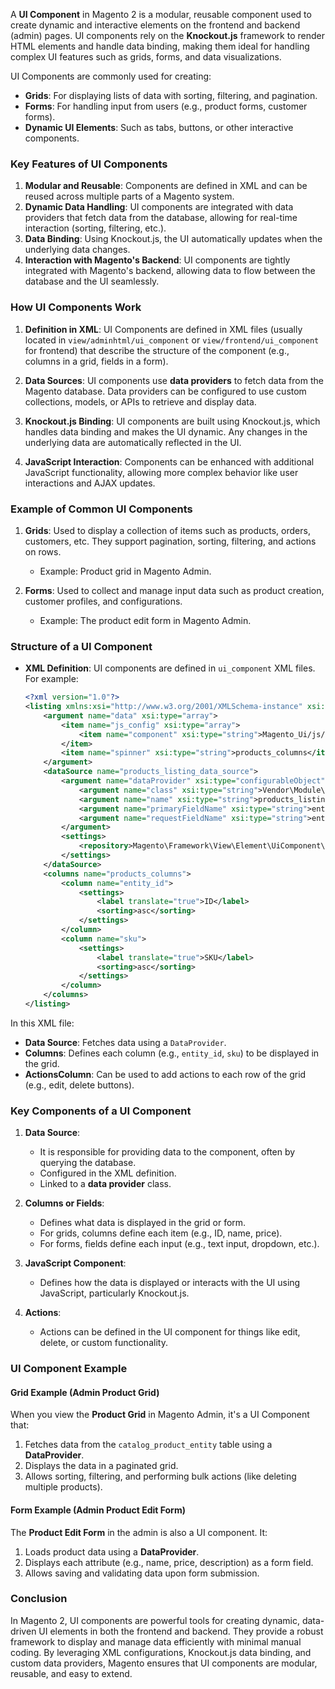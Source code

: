 A **UI Component** in Magento 2 is a modular, reusable component used to create dynamic and interactive elements on the frontend and backend (admin) pages. UI components rely on the **Knockout.js** framework to render HTML elements and handle data binding, making them ideal for handling complex UI features such as grids, forms, and data visualizations.

UI Components are commonly used for creating:

- **Grids**: For displaying lists of data with sorting, filtering, and pagination.
- **Forms**: For handling input from users (e.g., product forms, customer forms).
- **Dynamic UI Elements**: Such as tabs, buttons, or other interactive components.

### Key Features of UI Components

1. **Modular and Reusable**: Components are defined in XML and can be reused across multiple parts of a Magento system.
2. **Dynamic Data Handling**: UI components are integrated with data providers that fetch data from the database, allowing for real-time interaction (sorting, filtering, etc.).
3. **Data Binding**: Using Knockout.js, the UI automatically updates when the underlying data changes.
4. **Interaction with Magento's Backend**: UI components are tightly integrated with Magento's backend, allowing data to flow between the database and the UI seamlessly.

### How UI Components Work

1. **Definition in XML**: UI Components are defined in XML files (usually located in `view/adminhtml/ui_component` or `view/frontend/ui_component` for frontend) that describe the structure of the component (e.g., columns in a grid, fields in a form).

2. **Data Sources**: UI components use **data providers** to fetch data from the Magento database. Data providers can be configured to use custom collections, models, or APIs to retrieve and display data.

3. **Knockout.js Binding**: UI components are built using Knockout.js, which handles data binding and makes the UI dynamic. Any changes in the underlying data are automatically reflected in the UI.

4. **JavaScript Interaction**: Components can be enhanced with additional JavaScript functionality, allowing more complex behavior like user interactions and AJAX updates.

### Example of Common UI Components

1. **Grids**: Used to display a collection of items such as products, orders, customers, etc. They support pagination, sorting, filtering, and actions on rows.
   - Example: Product grid in Magento Admin.

2. **Forms**: Used to collect and manage input data such as product creation, customer profiles, and configurations.
   - Example: The product edit form in Magento Admin.

### Structure of a UI Component

- **XML Definition**: UI components are defined in `ui_component` XML files. For example:

   ```xml
   <?xml version="1.0"?>
   <listing xmlns:xsi="http://www.w3.org/2001/XMLSchema-instance" xsi:noNamespaceSchemaLocation="urn:magento:module:Magento_Ui:etc/ui_configuration.xsd">
       <argument name="data" xsi:type="array">
           <item name="js_config" xsi:type="array">
               <item name="component" xsi:type="string">Magento_Ui/js/grid/listing</item>
           </item>
           <item name="spinner" xsi:type="string">products_columns</item>
       </argument>
       <dataSource name="products_listing_data_source">
           <argument name="dataProvider" xsi:type="configurableObject">
               <argument name="class" xsi:type="string">Vendor\Module\Ui\Component\Listing\DataProvider\Product</argument>
               <argument name="name" xsi:type="string">products_listing_data_source</argument>
               <argument name="primaryFieldName" xsi:type="string">entity_id</argument>
               <argument name="requestFieldName" xsi:type="string">entity_id</argument>
           </argument>
           <settings>
               <repository>Magento\Framework\View\Element\UiComponent\DataProvider\Repository</repository>
           </settings>
       </dataSource>
       <columns name="products_columns">
           <column name="entity_id">
               <settings>
                   <label translate="true">ID</label>
                   <sorting>asc</sorting>
               </settings>
           </column>
           <column name="sku">
               <settings>
                   <label translate="true">SKU</label>
                   <sorting>asc</sorting>
               </settings>
           </column>
       </columns>
   </listing>
   ```

In this XML file:

- **Data Source**: Fetches data using a `DataProvider`.
- **Columns**: Defines each column (e.g., `entity_id`, `sku`) to be displayed in the grid.
- **ActionsColumn**: Can be used to add actions to each row of the grid (e.g., edit, delete buttons).

### Key Components of a UI Component

1. **Data Source**:
   - It is responsible for providing data to the component, often by querying the database.
   - Configured in the XML definition.
   - Linked to a **data provider** class.

2. **Columns or Fields**:
   - Defines what data is displayed in the grid or form.
   - For grids, columns define each item (e.g., ID, name, price).
   - For forms, fields define each input (e.g., text input, dropdown, etc.).

3. **JavaScript Component**:
   - Defines how the data is displayed or interacts with the UI using JavaScript, particularly Knockout.js.

4. **Actions**:
   - Actions can be defined in the UI component for things like edit, delete, or custom functionality.

### UI Component Example

#### Grid Example (Admin Product Grid)

When you view the **Product Grid** in Magento Admin, it's a UI Component that:

1. Fetches data from the `catalog_product_entity` table using a **DataProvider**.
2. Displays the data in a paginated grid.
3. Allows sorting, filtering, and performing bulk actions (like deleting multiple products).

#### Form Example (Admin Product Edit Form)

The **Product Edit Form** in the admin is also a UI component. It:

1. Loads product data using a **DataProvider**.
2. Displays each attribute (e.g., name, price, description) as a form field.
3. Allows saving and validating data upon form submission.

### Conclusion

In Magento 2, UI components are powerful tools for creating dynamic, data-driven UI elements in both the frontend and backend. They provide a robust framework to display and manage data efficiently with minimal manual coding. By leveraging XML configurations, Knockout.js data binding, and custom data providers, Magento ensures that UI components are modular, reusable, and easy to extend.
